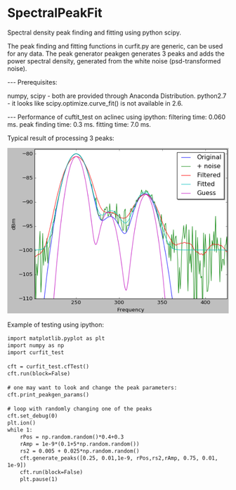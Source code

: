 # SpectralPeakFit
Spectral density peak finding and fitting using python scipy.

The peak finding and fitting functions in curfit.py are generic, can be used for any data.
The peak generator peakgen generates 3 peaks and adds the power spectral density, generated from the white noise (psd-transformed noise). 

--- Prerequisites:

numpy, scipy - both are provided through Anaconda Distribution.
python2.7 - it looks like scipy.optimize.curve_fit() is not available in 2.6.

--- Performance of cuftit_test on aclinec using ipython:
filtering time: 0.060 ms.
peak finding time: 0.3 ms.
fitting time: 7.0 ms.

Typical result of processing 3 peaks:

![Alt text](curfit_result.png?raw=true "Result")

Example of testing using ipython:

    import matplotlib.pyplot as plt
    import numpy as np
    import curfit_test
    
    cft = curfit_test.cfTest()
    cft.run(block=False)

    # one may want to look and change the peak parameters:
    cft.print_peakgen_params()

    # loop with randomly changing one of the peaks 
    cft.set_debug(0)
    plt.ion()
    while 1:
        rPos = np.random.random()*0.4+0.3
        rAmp = 1e-9*(0.1+5*np.random.random())
        rs2 = 0.005 + 0.025*np.random.random()
        cft.generate_peaks([0.25, 0.01,1e-9, rPos,rs2,rAmp, 0.75, 0.01, 1e-9])   
        cft.run(block=False)
        plt.pause(1)


